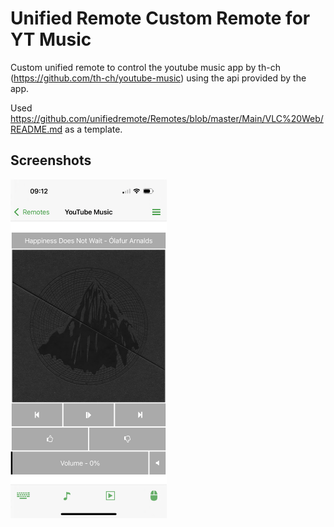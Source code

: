 # Unified Remote Custom Remote for YT Music

Custom unified remote to control the youtube music app by th-ch (<https://github.com/th-ch/youtube-music>) using the api provided by the app.

Used <https://github.com/unifiedremote/Remotes/blob/master/Main/VLC%20Web/README.md> as a template.

## Screenshots

<img src="ignore/screen.png" alt="Screenshot of the unified remote for YT Music" width="250" />
